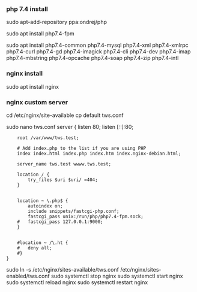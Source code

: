 ### php 7.4 install
sudo apt-add-repository ppa:ondrej/php

sudo apt install php7.4-fpm

sudo apt install php7.4-common php7.4-mysql php7.4-xml php7.4-xmlrpc php7.4-curl php7.4-gd php7.4-imagick php7.4-cli php7.4-dev php7.4-imap php7.4-mbstring php7.4-opcache php7.4-soap php7.4-zip php7.4-intl



### nginx install
sudo apt install nginx


### nginx custom server
cd /etc/nginx/site-available
cp default tws.conf

sudo nano tws.conf
	server {
		listen 80;
		listen [::]:80;

		root /var/www/tws.test;

		# Add index.php to the list if you are using PHP
		index index.html index.php index.htm index.nginx-debian.html;

		server_name tws.test wwww.tws.test;

		location / {
			try_files $uri $uri/ =404;
		}


		location ~ \.php$ {
			autoindex on;
			include snippets/fastcgi-php.conf;
			fastcgi_pass unix:/run/php/php7.4-fpm.sock;
		#	fastcgi_pass 127.0.0.1:9000;
		}


		#location ~ /\.ht {
		#	deny all;
		#}
	}


sudo ln -s /etc/nginx/sites-available/tws.conf /etc/nginx/sites-enabled/tws.conf
sudo systemctl stop nginx
sudo systemctl start nginx
sudo systemctl reload nginx
sudo systemctl restart nginx



